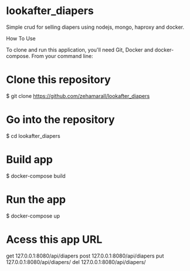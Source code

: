 # lookafter_diapers

Simple crud for selling diapers using nodejs, mongo, haproxy and docker.

How To Use

To clone and run this application, you'll need Git, Docker and docker-compose. From your command line:

# Clone this repository
$ git clone https://github.com/zehamarall/lookafter_diapers

# Go into the repository
$ cd lookafter_diapers

# Build app
$ docker-compose build

# Run the app
$ docker-compose up

# Acess this app URL 

get 127.0.0.1:8080/api/diapers
post 127.0.0.1:8080/api/diapers
put 127.0.0.1:8080/api/diapers/<id>
del 127.0.0.1:8080/api/diapers/<id>
